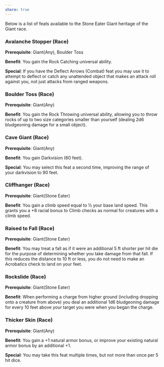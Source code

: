 ```yaml
---
share: true
---
```

Below is a list of feats available to the Stone Eater Giant heritage of the Giant race.

<h3><span><p>Avalanche Stopper (Race)</p></span></h3><p><span><p><b>Prerequisite</b>:    Giant(Any), Boulder Toss<br></p></span></p><p><span><p><b>Benefit</b>:    You gain the Rock Catching universal ability.<br></p></span></p><p><span><p><b>Special</b>:    If you have the Deflect Arrows (Combat) feat you may use it to attempt to deflect or catch any unattended object that makes an attack roll against you, not just attacks from ranged weapons.<br></p></span></p><h3><span><p>Boulder Toss (Race)</p></span></h3><p><span><p><b>Prerequisite</b>:    Giant(Any)<br></p></span></p><p><span><p><b>Benefit</b>:    You gain the Rock Throwing universal ability, allowing you to throw rocks of up to two size categories smaller than yourself (dealing 2d6 bludgeoning damage for a small object).<br></p></span></p><h3><span><p>Cave Giant (Race)</p></span></h3><p><span><p><b>Prerequisite</b>:    Giant(Any)<br></p></span></p><p><span><p><b>Benefit</b>:    You gain Darkvision (60 feet).<br></p></span></p><p><span><p><b>Special</b>:    You may select this feat a second time, improving the range of your darkvision to 90 feet.<br></p></span></p><h3><span><p>Cliffhanger (Race)</p></span></h3><p><span><p><b>Prerequisite</b>:    Giant(Stone Eater)<br></p></span></p><p><span><p><b>Benefit</b>:    You gain a climb speed equal to ½ your base land speed. This grants you a +8 racial bonus to Climb checks as normal for creatures with a climb speed.<br></p></span></p><h3><span><p>Raised to Fall (Race)</p></span></h3><p><span><p><b>Prerequisite</b>:    Giant(Stone Eater)<br></p></span></p><p><span><p><b>Benefit</b>:    You may treat a fall as if it were an additional 5 ft shorter per hit die for the purpose of determining whether you take damage from that fall. If this reduces the distance to 10 ft or less, you do not need to make an Acrobatics check to land on your feet.<br></p></span></p><h3><span><p>Rockslide (Race)</p></span></h3><p><span><p><b>Prerequisite</b>:    Giant(Stone Eater)<br></p></span></p><p><span><p><b>Benefit</b>:    When performing a charge from higher ground (including dropping onto a creature from above) you deal an additional 1d6 bludgeoning damage for every 10 feet above your target you were when you began the charge.<br></p></span></p><h3><span><p>Thicker Skin (Race)</p></span></h3><p><span><p><b>Prerequisite</b>:    Giant(Any)<br></p></span></p><p><span><p><b>Benefit</b>:    You gain a +1 natural armor bonus, or improve your existing natural armor bonus by an additional +1.<br></p></span></p><p><span><p><b>Special</b>:    You may take this feat multiple times, but not more than once per 5 hit dice.<br></p></span></p>